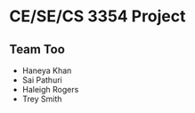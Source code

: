 # CE/SE/CS 3354 Project

## Team Too
  - Haneya Khan
  - Sai Pathuri
  - Haleigh Rogers
  - Trey Smith
